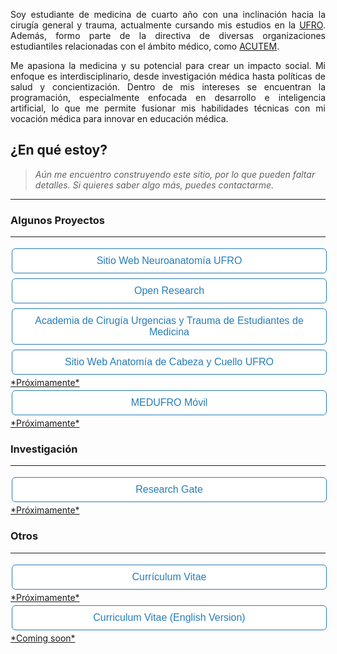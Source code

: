 <p align="justify">Soy estudiante de medicina de cuarto año con una inclinación hacia la cirugía general y trauma, actualmente cursando  mis estudios en la <a href="https://www.ufro.cl">UFRO</a>. Además, formo parte de la directiva de diversas organizaciones estudiantiles relacionadas con el ámbito médico, como <a href="https://acutem.cl">ACUTEM</a>.</p>
<p align="justify">Me apasiona la medicina y su potencial para crear un impacto social. Mi enfoque es interdisciplinario, desde investigación médica hasta políticas de salud y concientización. Dentro de mis intereses se encuentran la programación, especialmente enfocada en desarrollo e inteligencia artificial, lo que me permite fusionar mis habilidades técnicas con mi vocación médica para innovar en educación médica.</p>

<style>
.button {
  border: none;
  color: white;
  padding: 10px 32px;
  text-align: center;
  text-decoration: none;
  display: inline-block;
  border-radius: 0.375rem;
  font-size: 16px;
  margin: 4px 2px;
  width: 100%;
  transition-duration: 0.4s;
  cursor: pointer;
}
.button1 {
  background-color: white; 
  color: #267CB9; 
  border: 1px solid #267CB9;
}
.button1:hover {
  background-color: #267CB9;
  color: white;
}
</style>

## ¿En qué estoy?

> *Aún me encuentro construyendo este sitio, por lo que pueden faltar detalles. Si quieres saber algo más, puedes contactarme.*

---

### Algunos Proyectos
---

<a href="https://neuroanatomia.ufro.cl">
  <button class="button button1">Sitio Web Neuroanatomía UFRO</button>
</a>

<a href="https://instagram.com/openresearch.cl">
  <button class="button button1">Open Research</button>
</a>

<a href="https://acutem.cl">
  <button class="button button1">Academia de Cirugía Urgencias y Trauma de Estudiantes de Medicina</button>
</a>

<a href="">
  <button class="button button1">Sitio Web Anatomía de Cabeza y Cuello UFRO</button> *Próximamente*
</a>

<a href="">
  <button class="button button1">MEDUFRO Móvil</button> *Próximamente*
</a>



### Investigación
---

<a href="https://www.researchgate.net/profile/Camila-Diaz-Hermosilla-2">
  <button class="button button1">Research Gate</button> *Próximamente*
</a>

### Otros
---

<a href="">
  <button class="button button1">Currículum Vitae</button> *Próximamente*
</a> 

<a href="">
  <button class="button button1">Curriculum Vitae (English Version)</button> *Coming soon*
</a> 

